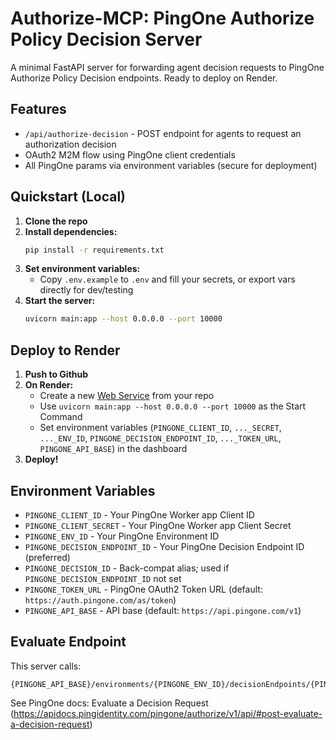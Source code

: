 # Authorize-MCP: PingOne Authorize Policy Decision Server

A minimal FastAPI server for forwarding agent decision requests to PingOne Authorize Policy Decision endpoints. Ready to deploy on Render.

## Features
- `/api/authorize-decision` - POST endpoint for agents to request an authorization decision
- OAuth2 M2M flow using PingOne client credentials
- All PingOne params via environment variables (secure for deployment)

## Quickstart (Local)

1. **Clone the repo**  
2. **Install dependencies:**
    ```bash
    pip install -r requirements.txt
    ```
3. **Set environment variables:**
    - Copy `.env.example` to `.env` and fill your secrets, or export vars directly for dev/testing
4. **Start the server:**
    ```bash
    uvicorn main:app --host 0.0.0.0 --port 10000
    ```

## Deploy to Render
1. **Push to Github**
2. **On Render:**
    - Create a new [Web Service](https://dashboard.render.com/new/web) from your repo
    - Use `uvicorn main:app --host 0.0.0.0 --port 10000` as the Start Command
    - Set environment variables (`PINGONE_CLIENT_ID`, `..._SECRET`, `..._ENV_ID`, `PINGONE_DECISION_ENDPOINT_ID`, `..._TOKEN_URL`, `PINGONE_API_BASE`) in the dashboard
3. **Deploy!**

## Environment Variables
- `PINGONE_CLIENT_ID` - Your PingOne Worker app Client ID
- `PINGONE_CLIENT_SECRET` - Your PingOne Worker app Client Secret
- `PINGONE_ENV_ID` - Your PingOne Environment ID
- `PINGONE_DECISION_ENDPOINT_ID` - Your PingOne Decision Endpoint ID (preferred)
- `PINGONE_DECISION_ID` - Back-compat alias; used if `PINGONE_DECISION_ENDPOINT_ID` not set
- `PINGONE_TOKEN_URL` - PingOne OAuth2 Token URL (default: `https://auth.pingone.com/as/token`)
- `PINGONE_API_BASE` - API base (default: `https://api.pingone.com/v1`)

## Evaluate Endpoint
This server calls:
```
{PINGONE_API_BASE}/environments/{PINGONE_ENV_ID}/decisionEndpoints/{PINGONE_DECISION_ENDPOINT_ID}/evaluate
```
See PingOne docs: Evaluate a Decision Request
(https://apidocs.pingidentity.com/pingone/authorize/v1/api/#post-evaluate-a-decision-request)

